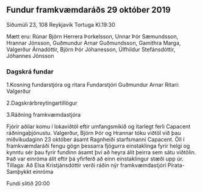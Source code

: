 ## Fundur framkvæmdaráðs 29 október 2019
Síðumúli 23, 108 Reykjavík
Tortuga
Kl.19:30

Mætt eru: Rúnar Björn Herrera Þorkelsson, Unnar Þór Sæmundsson, Hrannar Jónsson, Guðmundur Arnar Guðmundsson, Gamithra Marga, Valgerður Árnadóttir, Björn Þór Jóhanesson, Úlfhildur Stefánsdóttir, Jóhannes Jónsson

### Dagskrá fundar

1.Kosning fundarstjóra og ritara
Fundarstjóri Guðmundur Arnar
Ritari: Valgerður

2.Dagskrárbreytingartillögur

3.Ráðning framkvæmdastjóra

Fjórir aðilar komu í lokaviðtöl eftir umfangsmikið og ítarlegt ferli  Capacent ráðningaþjónustu. Valgerður, Björn Þór og Hrannar tóku viðtöl við þau miðvikudaginn 23 október ásamt Ragnheiði starfsmanni Capacent.
Öll í framkvæmdaráði fengu gögn þessarra fjögurra einstaklinga fyrir helgi og kynntu sér þau fyrir fundinn ásamt því að heyra álit þeirra sem sátu viðtölin.
Það var einróma álit eftir þá yfirferð að einn einstaklingur stæði upp úr.
Tillaga: Að Elsa Kristjánsdóttir verði ráðin nýr framkvæmdastjóri Pírata- Samþykkt einróma

Fundi slitið 20:00
